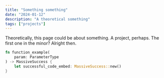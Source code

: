 ```yaml
---
title: "Something something"
date: "2024-01-12"
description: "A theoretical something"
tags: ["projects"]
---
```


Theoretically, this page could be about something. A project, perhaps. The first one in the minor? Alright then. 

```rust
fn function_example(
    param: ParameterType
) -> MassiveSuccess {
    let successful_code_embed: MassiveSuccess::new()
}
```